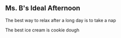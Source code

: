 ## Ms. B's Ideal Afternoon

The best way to relax after a long day is to take a nap

The best ice cream is cookie dough 
